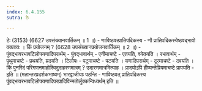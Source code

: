 ```yaml
---
index: 6.4.155
sutra: टेः

---
```

टेः (3153) (6627 उपसंख्यानवार्तिकम् ॥ 1 ॥) - णाविष्ठवत्प्रातिपदिकस्य - णौ प्रातिपदिकस्येष्ठवद्भावो वक्तव्यः । किं प्रयोजनम् ? (6628 उपसंख्यानप्रयोजनवार्तिकम् ॥ 2 ॥) - पुंवद्भावरभावटिलोपयणादिपरार्थम् - पुंवद्भावार्थम् - एनीमाचष्टे - एतयति, श्येतयति । रभावार्थम् - पृथुमाचष्टे - प्रथयति, म्रदयति । टिलोपः - पटुमाचष्टे - पटयति । यणादिपरार्थम् - दूरमाचष्टे - दवयति । किं पुनरिदं परिगणनमाहोस्विदुदाहरणमात्रम् ? उदारणमात्रमित्याह । प्रादयोऽपि हीष्यन्तेप्रियमाचष्टे प्रापयति - इति ॥ (मतान्तरप्रदर्शकभाष्यम्) भारद्वाजीयाः पठन्ति - णाविष्ठवत् प्रातिपदिकस्य पुंवद्भावरभावटिलोपयणादिपरप्रादिविन्मतोर्लुक्कन्विध्यर्थम् इति ॥